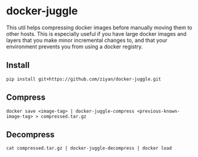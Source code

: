 docker-juggle
=============

This util helps compressing docker images before manually moving them to other hosts. This is especially useful if you have large docker images and layers that you make minor incremental changes to, and that your environment prevents you from using a docker registry.

Install
-------

``
pip install git+https://github.com/ziyan/docker-juggle.git
``

Compress
--------

``
docker save <image-tag> | docker-juggle-compress <previous-known-image-tag> > compressed.tar.gz
``

Decompress
----------

``
cat compressed.tar.gz | docker-juggle-decompress | docker load
``

